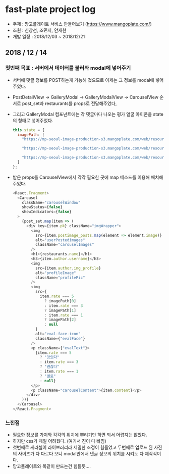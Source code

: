# fast-plate project log

- 주제 : 망고플레이트 서비스 만들어보기 (https://www.mangoplate.com/)
- 조원 : 신창선, 조민지, 안재현
- 개발 일정 : 2018/12/03 ~ 2018/12/21

## 2018 / 12 / 14

### 첫번째 목표 : 서버에서 데이터를 불러와 modal에 넣어주기

- 서버에 댓글 정보를 POST하는게 가능해 졌으므로 이제는 그 정보를 modal에 넣어주었다.
- PostDetailView -> GalleryModal -> GalleryModalView -> CarouselView 순서로 post_set과 restaurants를 props로 전달해주었다,
- 그리고 GalleryModal 컴포넌트에는 각 댓글마다 나오는 평가 얼굴 아이콘을 state의 형태로 넣어주었다.

  ```js
  this.state = {
    imagePath: [
      "https://mp-seoul-image-production-s3.mangoplate.com/web/resources/restaurant_recommend_active_face.svg",

      "https://mp-seoul-image-production-s3.mangoplate.com/web/resources/restaurant_ok_active_face.svg",

      "https://mp-seoul-image-production-s3.mangoplate.com/web/resources/restaurant_not_recommend_active_face.svg"
    ]
  };
  ```

- 받은 props를 CarouselView에서 각각 필요한 곳에 map 메소드를 이용해 배치해 주었다.
  ```js
  <React.Fragment>
    <Carousel
      className="carouselWindow"
      showStatus={false}
      showIndicators={false}
    >
      {post_set.map(item => (
        <div key={item.pk} className="imgWrapper">
          <img
            src={item.postimage_posts.map(element => element.image)}
            alt="userPostedimages"
            className="carouselImages"
          />
          <h1>{restaurants.name}</h1>
          <h3>{item.author.username}</h3>
          <img
            src={item.author.img_profile}
            alt="profileImage"
            className="profilePic"
          />
          <img
            src={
              item.rate === 5
                ? imagePath[0]
                : item.rate === 3
                ? imagePath[1]
                : item.rate === 1
                ? imagePath[2]
                : null
            }
            alt="eval-face-icon"
            className={"evalFace"}
          />
          <p className={"evalText"}>
            {item.rate === 5
              ? "맛있다"
              : item.rate === 3
              ? "괜찮다"
              : item.rate === 1
              ? "별로"
              : null}
          </p>
          <p className="carouselContent">{item.content}</p>
        </div>
      ))}
    </Carousel>
  </React.Fragment>
  ```

### 느낀점

- 필요한 정보를 가져와 각각의 위치에 뿌리기만 하면 되서 어렵지는 않았다.
- 하지만 css가 제일 어려웠다. (여기서 진이 다 빠짐)
- 첫번째로 케러셀이 라이브러리라 세밀한 조정이 힘들었고 두번째로 업로드 된 사진의 사이즈가 다 다르다 보니 modal안에서 댓글 정보의 위치를 시켜도 다 제각각이다.
- 망고플레이트와 똑같이 만드는건 힘들듯....
